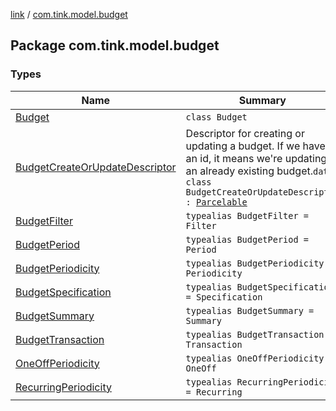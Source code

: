 [link](../index.md) / [com.tink.model.budget](./index.md)

## Package com.tink.model.budget

### Types

| Name | Summary |
|---|---|
| [Budget](-budget/index.md) | `class Budget` |
| [BudgetCreateOrUpdateDescriptor](-budget-create-or-update-descriptor/index.md) | Descriptor for creating or updating a budget. If we have an id, it means we're updating an already existing budget.`data class BudgetCreateOrUpdateDescriptor : `[`Parcelable`](https://developer.android.com/reference/android/os/Parcelable.html) |
| [BudgetFilter](-budget-filter.md) | `typealias BudgetFilter = Filter` |
| [BudgetPeriod](-budget-period.md) | `typealias BudgetPeriod = Period` |
| [BudgetPeriodicity](-budget-periodicity.md) | `typealias BudgetPeriodicity = Periodicity` |
| [BudgetSpecification](-budget-specification.md) | `typealias BudgetSpecification = Specification` |
| [BudgetSummary](-budget-summary.md) | `typealias BudgetSummary = Summary` |
| [BudgetTransaction](-budget-transaction.md) | `typealias BudgetTransaction = Transaction` |
| [OneOffPeriodicity](-one-off-periodicity.md) | `typealias OneOffPeriodicity = OneOff` |
| [RecurringPeriodicity](-recurring-periodicity.md) | `typealias RecurringPeriodicity = Recurring` |
